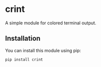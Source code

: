 # crint

A simple module for colored terminal output.

## Installation

You can install this module using pip:

```bash
pip install crint
